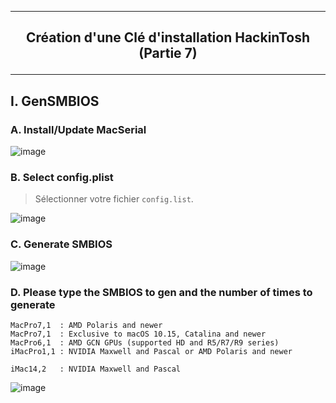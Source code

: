 ------------------------------------------------------------------------------------------------------------------
## <p align='center'> Création d'une Clé d'installation HackinTosh (Partie 7) </p>

------------------------------------------------------------------------------------------------------------------
## I. GenSMBIOS
### A. Install/Update MacSerial
![image](https://github.com/user-attachments/assets/421cbdb2-62b9-4465-aba8-1f9f06926a4a)


### B. Select config.plist
> Sélectionner votre fichier `config.list`.

![image](https://github.com/user-attachments/assets/3227022c-c16a-409c-80e3-2ec57c9694b3)

### C. Generate SMBIOS
![image](https://github.com/user-attachments/assets/cd7cb5bf-0a0c-46e6-a56e-8593b8e148a2)

### D. Please type the SMBIOS to gen and the number of times to generate
```
MacPro7,1  : AMD Polaris and newer
MacPro7,1  : Exclusive to macOS 10.15, Catalina and newer
MacPro6,1  : AMD GCN GPUs (supported HD and R5/R7/R9 series)
iMacPro1,1 : NVIDIA Maxwell and Pascal or AMD Polaris and newer

iMac14,2   : NVIDIA Maxwell and Pascal
```

![image](https://github.com/user-attachments/assets/a90db4c9-ab14-4eee-9957-fc6221ee19aa)
